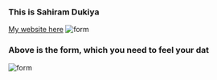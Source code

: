 <h3>This is Sahiram Dukiya</h3>
<a href="https://myshophere.netlify.app/">My website here</a>
<img src="" alt="form"/>
<h3>Above is the form, which you need to feel your dat</h3>
<img src="" alt="form"/>
